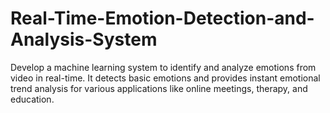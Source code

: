 # Real-Time-Emotion-Detection-and-Analysis-System
Develop a machine learning system to identify and analyze emotions from video in real-time. It detects basic emotions and provides instant emotional trend analysis for various applications like online meetings, therapy, and education.
